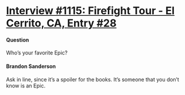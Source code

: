 # [Interview #1115: Firefight Tour - El Cerrito, CA, Entry #28](https://www.theoryland.com/intvmain.php?i=1115#28)

#### Question

Who’s your favorite Epic?

#### Brandon Sanderson

Ask in line, since it’s a spoiler for the books. It’s someone that you don’t know is an Epic.

